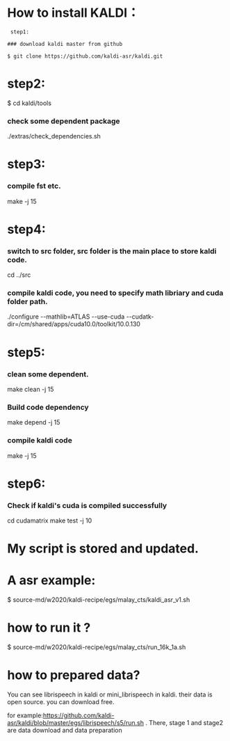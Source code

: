 # How to install KALDI：

` step1:`

`### download kaldi master from github`

`$ git clone https://github.com/kaldi-asr/kaldi.git`

# step2:
$ cd kaldi/tools
### check some dependent package
./extras/check_dependencies.sh

# step3:
### compile fst etc.
make -j 15

# step4:
### switch to src folder, src folder is the main place to store kaldi code.
cd ../src
### compile kaldi code, you need to specify math libriary and cuda folder path.
./configure  --mathlib=ATLAS --use-cuda --cudatk-dir=/cm/shared/apps/cuda10.0/toolkit/10.0.130 

# step5:
### clean some dependent.
make clean -j 15
### Build code dependency
make depend -j 15
### compile kaldi code
make -j 15

# step6:
### Check if kaldi's cuda is compiled successfully
cd cudamatrix
make test -j 10




# My script is stored and updated.

# A asr example:
$ source-md/w2020/kaldi-recipe/egs/malay_cts/kaldi_asr_v1.sh


# how to run it ?
$ source-md/w2020/kaldi-recipe/egs/malay_cts/run_16k_1a.sh 

# how to prepared data?

You can see librispeech in kaldi or mini_librispeech in kaldi.
their data is open source. you can download free.

for example:https://github.com/kaldi-asr/kaldi/blob/master/egs/librispeech/s5/run.sh . There, stage 1 and stage2 are data download and data preparation
